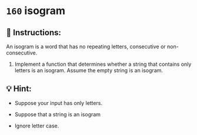 # `160` isogram

## 📝 Instructions:

An isogram is a word that has no repeating letters, consecutive or non-consecutive. 

1. Implement a function that determines whether a string that contains only letters is an isogram. Assume the empty string is an isogram. 

## :bulb: Hint:

* Suppose your input has only letters.

* Suppose that a string is an isogram

* Ignore letter case.

